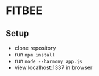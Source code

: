 # FITBEE
## Setup
- clone repository
- run `npm install`
- run `node --harmony app.js`
- view localhost:1337 in browser
